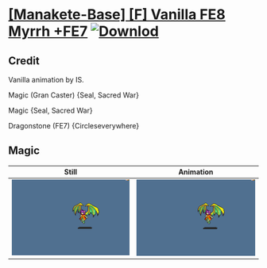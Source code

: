 # [\[Manakete-Base\] \[F\] Vanilla FE8 Myrrh +FE7](./) [![Downlod](https://img.shields.io/badge/Download--red?style=social&logo=github)](https://minhaskamal.github.io/DownGit/#/home?url=https://github.com/Klokinator/FE-Repo/tree/main/Battle%20Animations%2FMonsters%20-%20Dragons%20and%20Special%2F%5BManakete-Base%5D%20%5BF%5D%20Vanilla%20FE8%20Myrrh%20%2BFE7%2F6.%20Magic%20(Gran%20Caster))

## Credit

Vanilla animation by IS.

Magic (Gran Caster) {Seal, Sacred War}

Magic {Seal, Sacred War}

Dragonstone (FE7) {Circleseverywhere}

## Magic

| Still | Animation |
| :---: | :-------: |
| ![Magic still](./Magic_000.png) | ![Magic animation](./Magic.gif) |
